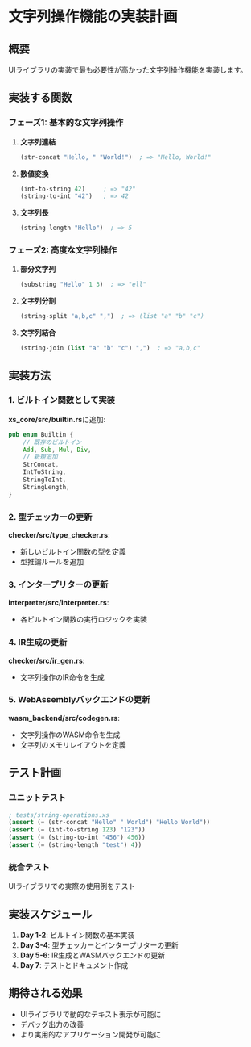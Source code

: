 # 文字列操作機能の実装計画

## 概要

UIライブラリの実装で最も必要性が高かった文字列操作機能を実装します。

## 実装する関数

### フェーズ1: 基本的な文字列操作

1. **文字列連結**
   ```lisp
   (str-concat "Hello, " "World!")  ; => "Hello, World!"
   ```

2. **数値変換**
   ```lisp
   (int-to-string 42)     ; => "42"
   (string-to-int "42")   ; => 42
   ```

3. **文字列長**
   ```lisp
   (string-length "Hello")  ; => 5
   ```

### フェーズ2: 高度な文字列操作

1. **部分文字列**
   ```lisp
   (substring "Hello" 1 3)  ; => "ell"
   ```

2. **文字列分割**
   ```lisp
   (string-split "a,b,c" ",")  ; => (list "a" "b" "c")
   ```

3. **文字列結合**
   ```lisp
   (string-join (list "a" "b" "c") ",")  ; => "a,b,c"
   ```

## 実装方法

### 1. ビルトイン関数として実装

**xs_core/src/builtin.rs**に追加:
```rust
pub enum Builtin {
    // 既存のビルトイン
    Add, Sub, Mul, Div,
    // 新規追加
    StrConcat,
    IntToString,
    StringToInt,
    StringLength,
}
```

### 2. 型チェッカーの更新

**checker/src/type_checker.rs**:
- 新しいビルトイン関数の型を定義
- 型推論ルールを追加

### 3. インタープリターの更新

**interpreter/src/interpreter.rs**:
- 各ビルトイン関数の実行ロジックを実装

### 4. IR生成の更新

**checker/src/ir_gen.rs**:
- 文字列操作のIR命令を生成

### 5. WebAssemblyバックエンドの更新

**wasm_backend/src/codegen.rs**:
- 文字列操作のWASM命令を生成
- 文字列のメモリレイアウトを定義

## テスト計画

### ユニットテスト
```lisp
; tests/string-operations.xs
(assert (= (str-concat "Hello" " World") "Hello World"))
(assert (= (int-to-string 123) "123"))
(assert (= (string-to-int "456") 456))
(assert (= (string-length "test") 4))
```

### 統合テスト
UIライブラリでの実際の使用例をテスト

## 実装スケジュール

1. **Day 1-2**: ビルトイン関数の基本実装
2. **Day 3-4**: 型チェッカーとインタープリターの更新
3. **Day 5-6**: IR生成とWASMバックエンドの更新
4. **Day 7**: テストとドキュメント作成

## 期待される効果

- UIライブラリで動的なテキスト表示が可能に
- デバッグ出力の改善
- より実用的なアプリケーション開発が可能に